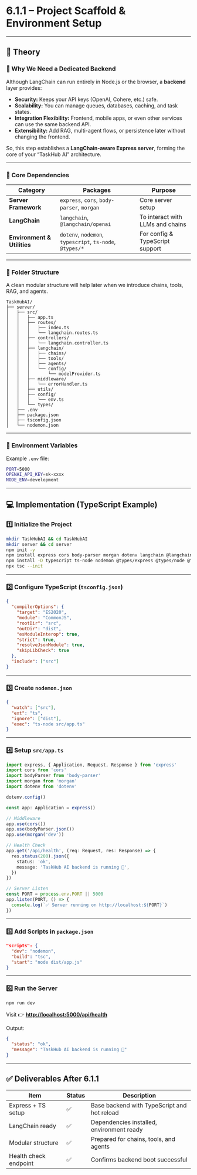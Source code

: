 # **6.1.1 – Project Scaffold & Environment Setup**

---

## 🧠 **Theory**

### 🔹 Why We Need a Dedicated Backend

Although LangChain can run entirely in Node.js or the browser, a **backend** layer provides:

- **Security:** Keeps your API keys (OpenAI, Cohere, etc.) safe.
- **Scalability:** You can manage queues, databases, caching, and task states.
- **Integration Flexibility:** Frontend, mobile apps, or even other services can use the same backend API.
- **Extensibility:** Add RAG, multi-agent flows, or persistence later without changing the frontend.

So, this step establishes a **LangChain-aware Express server**, forming the core of your “TaskHub AI” architecture.

---

### 🔹 Core Dependencies

| Category                    | Packages                                                 | Purpose                          |
| --------------------------- | -------------------------------------------------------- | -------------------------------- |
| **Server Framework**        | `express`, `cors`, `body-parser`, `morgan`               | Core server setup                |
| **LangChain**               | `langchain`, `@langchain/openai`                         | To interact with LLMs and chains |
| **Environment & Utilities** | `dotenv`, `nodemon`, `typescript`, `ts-node`, `@types/*` | For config & TypeScript support  |

---

### 🔹 Folder Structure

A clean modular structure will help later when we introduce chains, tools, RAG, and agents.

```
TaskHubAI/
├── server/
│   ├── src/
│   │   ├── app.ts
│   │   ├── routes/
│   │   │   ├── index.ts
│   │   │   └── langchain.routes.ts
│   │   ├── controllers/
│   │   │   └── langchain.controller.ts
│   │   ├── langchain/
│   │   │   ├── chains/
│   │   │   ├── tools/
│   │   │   ├── agents/
│   │   │   └── config/
│   │   │       └── modelProvider.ts
│   │   ├── middleware/
│   │   │   └── errorHandler.ts
│   │   ├── utils/
│   │   ├── config/
│   │   │   └── env.ts
│   │   └── types/
│   ├── .env
│   ├── package.json
│   ├── tsconfig.json
│   └── nodemon.json
```

---

### 🔹 Environment Variables

Example `.env` file:

```bash
PORT=5000
OPENAI_API_KEY=sk-xxxx
NODE_ENV=development
```

---

## 💻 **Implementation (TypeScript Example)**

### 1️⃣ Initialize the Project

```bash
mkdir TaskHubAI && cd TaskHubAI
mkdir server && cd server
npm init -y
npm install express cors body-parser morgan dotenv langchain @langchain/openai
npm install -D typescript ts-node nodemon @types/express @types/node @types/cors @types/body-parser @types/morgan
npx tsc --init
```

---

### 2️⃣ Configure TypeScript (`tsconfig.json`)

```json
{
  "compilerOptions": {
    "target": "ES2020",
    "module": "CommonJS",
    "rootDir": "src",
    "outDir": "dist",
    "esModuleInterop": true,
    "strict": true,
    "resolveJsonModule": true,
    "skipLibCheck": true
  },
  "include": ["src"]
}
```

---

### 3️⃣ Create `nodemon.json`

```json
{
  "watch": ["src"],
  "ext": "ts",
  "ignore": ["dist"],
  "exec": "ts-node src/app.ts"
}
```

---

### 4️⃣ Setup `src/app.ts`

```ts
import express, { Application, Request, Response } from 'express'
import cors from 'cors'
import bodyParser from 'body-parser'
import morgan from 'morgan'
import dotenv from 'dotenv'

dotenv.config()

const app: Application = express()

// Middleware
app.use(cors())
app.use(bodyParser.json())
app.use(morgan('dev'))

// Health Check
app.get('/api/health', (req: Request, res: Response) => {
  res.status(200).json({
    status: 'ok',
    message: 'TaskHub AI backend is running 🚀',
  })
})

// Server Listen
const PORT = process.env.PORT || 5000
app.listen(PORT, () => {
  console.log(`✅ Server running on http://localhost:${PORT}`)
})
```

---

### 5️⃣ Add Scripts in `package.json`

```json
"scripts": {
  "dev": "nodemon",
  "build": "tsc",
  "start": "node dist/app.js"
}
```

---

### 6️⃣ Run the Server

```bash
npm run dev
```

Visit 👉 **[http://localhost:5000/api/health](http://localhost:5000/api/health)**

Output:

```json
{
  "status": "ok",
  "message": "TaskHub AI backend is running 🚀"
}
```

---

## ✅ **Deliverables After 6.1.1**

| Item                  | Status | Description                                 |
| --------------------- | ------ | ------------------------------------------- |
| Express + TS setup    | ✅     | Base backend with TypeScript and hot reload |
| LangChain ready       | ✅     | Dependencies installed, environment ready   |
| Modular structure     | ✅     | Prepared for chains, tools, and agents      |
| Health check endpoint | ✅     | Confirms backend boot successful            |
